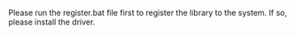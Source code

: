 Please run the register.bat file first to register the library to the system.
If so, please install the driver.
